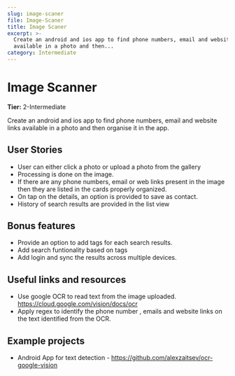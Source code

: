 ```yaml
---
slug: image-scaner
file: Image-Scaner
title: Image Scaner
excerpt: >-
  Create an android and ios app to find phone numbers, email and website links
  available in a photo and then...
category: Intermediate
---
```

# Image Scanner

**Tier:** 2-Intermediate

Create an android and ios app to find phone numbers, email and website links available in a photo and then organise it in the app.

## User Stories

* User can either click a photo or upload a photo from the gallery
* Processing is done on the image.
* If there are any phone numbers, email or web links present in the image then they are listed in the cards properly organized.
* On tap on the details, an option is provided to save as contact.
* History of search results are provided in the list view

## Bonus features

* Provide an option to add tags for each search results.
* Add search funtionality based on tags
* Add login and sync the results across multiple devices.

## Useful links and resources

-   Use google OCR to read text from the image uploaded. https://cloud.google.com/vision/docs/ocr
-   Apply regex to identify the phone number , emails and website links on the text identified from the OCR. 

## Example projects

- Android App for text detection - https://github.com/alexzaitsev/ocr-google-vision
